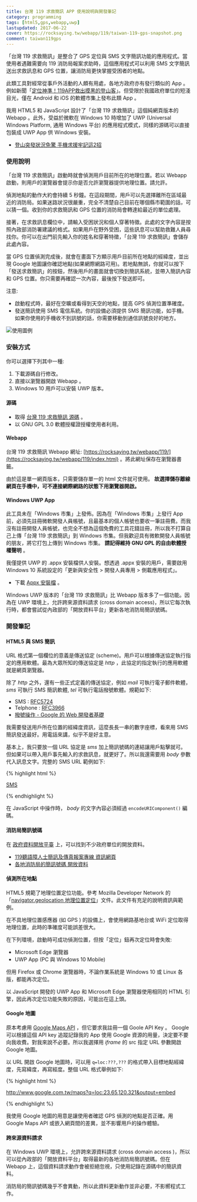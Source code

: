 ```yaml
---
title: 台灣 119 求救簡訊 APP 使用說明與開發筆記
category: programming
tags: [html5,gps,webapp,uwp]
lastupdated: 2017-06-22
cover: https://rocksaying.tw/webapp/119/taiwan-119-gps-snapshot.png
comment: taiwan119gps
---
```


「台灣 119 求救簡訊」是整合了 GPS 定位與 SMS 文字簡訊功能的應用程式。當使用者遇難需要向 119 消防局報案求助時，這個應用程式可以利用 SMS 文字簡訊送出求救訊息和 GPS 位置，讓消防局更快掌握受困者的地點。

此類工具對經常從事戶外活動的人頗有用處，各地方政府亦有發行類似的 App 。例如新聞「[定位神準！119APP救出摸黑的登山客](http://tw.hiking.biji.co/index.php?q=news&act=info&id=8839)」。但受限於我國政府單位的短淺目光，僅在 Android 和 iOS 的軟體市集上發布此類 App 。

我用 HTML5 和 JavaScript 設計了「台灣 119 求救簡訊」這個純網頁版本的 Webapp 。此外，受益於微軟在 Windows 10 時增加了 UWP (Universal Windows Platform, 通用 Windows 平台) 的應用程式模式，同樣的源碼可以直接包裝成 UWP App 供 Windows 安裝。

* [登山突發狀況免驚 手機求援牢記這2招](http://www.cna.com.tw/news/firstnews/201706210354-1.aspx)

<!--more-->

### 使用說明

「台灣 119 求救簡訊」啟動時就會偵測用戶目前所在的地理位置。若以 Webapp 啟動，則用戶的瀏覽器會提示你是否允許瀏覽器提供地理位置。請允許。

偵測地點的動作大約會持續 5 秒鐘。在這段期間，用戶可以先選擇離所在區域最近的消防局。如果迷路狀況很嚴重，完全不清楚自己目前在哪個縣市範圍的話，可以猜一個。收到你的求救簡訊和 GPS 位置的消防局會轉達給最近的單位處理。

接著，在求救訊息欄位中，請輸入受困狀況和個人穿著特徵。此處的文字內容是按照內政部消防署建議的格式。如果用戶在野外受困，這些訊息可以幫助救難人員尋找你。你可以在出門前先輸入你的姓名和穿著特徵，「台灣 119 求救簡訊」會儲存此處內容。

當 GPS 位置偵測完成後，就會在畫面下方顯示用戶目前所在地點的經緯度，並出現 Google 地圖讓你確認地點(如果網際網路可用)。若地點無誤，你就可以按下「發送求救簡訊」的按鈕，然後用戶的畫面就會切換到簡訊系統，並帶入簡訊內容和 GPS 位置。你只需要再確認一次內容，最後按下發送即可。

注意:

* 啟動程式時，最好在空曠或看得到天空的地點，提高 GPS 偵測位置準確度。
* 發送簡訊使用 SMS 電信系統。你的設備必須提供 SMS 簡訊功能，如手機。如果你使用的手機收不到訊號的話，你需要移動到通信訊號良好的地方。

![使用圖例](https://rocksaying.tw/webapp/119/taiwan-119-gps-snapshot.png)


### 安裝方式

你可以選擇下列其中一種:

1. 下載源碼自行修改。
2. 直接以瀏覽器開啟 Webapp 。
3. Windows 10 用戶可以安裝 UWP 版本。

#### 源碼

* 取得 [台灣 119 求救簡訊 源碼](https://github.com/shirock/rocksources/tree/master/web/taiwan-119-gps) 。
* 以 GNU GPL 3.0 軟體授權證授權使用者利用。

#### Webapp

台灣 119 求救簡訊 Webapp 網址: [https://rocksaying.tw/webapp/119/](https://rocksaying.tw/webapp/119/index.html) 。將此網址保存在瀏覽器書籤。

由於這是單一網頁版本，只需要儲存單一的 html 文件就可使用。 **故選擇儲存離線網頁在手機中，可不連接網際網路的狀態下用瀏覽器開啟。**


#### Windows UWP App

此工具未在「Windows 市集」上發佈。因為在「Windows 市集」上發行 App 前，必須先註冊微軟開發人員帳號，且最基本的個人帳號也要收一筆註冊費。而我沒有註冊開發人員帳號，也完全不想為這個免費的工具花錢註冊，所以我不打算自己上傳「台灣 119 求救簡訊」到 Windows 市集。但我歡迎具有微軟開發人員帳號的朋友，將它打包上傳到 Windows 市集。 **請記得維持 GNU GPL 的自由軟體授權聲明** 。

我僅提供 UWP 的 .appx 安裝檔供人安裝。想透過 .appx 安裝的用戶，需要啟用 Windows 10 系統設定的「更新與安全性 > 開發人員專用 > 側載應用程式」。

* 下載 [Appx 安裝檔](https://rocksaying.tw/webapp/119/Taiwan119GPS_1.0.0.0_AnyCPU.appx) 。

Windows UWP 版本的「台灣 119 求救簡訊」比 Webapp 版本多了一個功能。因為在 UWP 環境上，允許跨來源資料請求 (cross domain access)，所以它每次執行時，都會嘗試從內政部的「開放資料平台」更新各地消防局簡訊號碼。


### 開發筆記

#### HTML5 與 SMS 簡訊

URL 格式第一個欄位的意義是傳送協定 (scheme)。用戶可以根據傳送協定執行指定的應用軟體。最為大眾所知的傳送協定是 *http* ，此協定的指定執行的應用軟體就是網頁瀏覽器。

除了 *http* 之外，還有一些正式定義的傳送協定，例如 *mail* 可執行電子郵件軟體， *sms* 可執行 SMS 簡訊軟體,  *tel* 可執行電話撥號軟體。規範如下:

* SMS : [RFC5724](https://tools.ietf.org/html/rfc5724)
* Telphone : [RFC3966](https://tools.ietf.org/html/rfc3966)
* [撥號操作 - Google 的 Web 開發者基礎](https://developers.google.com/web/fundamentals/native-hardware/click-to-call/)

我需要發送用戶所在位置的經緯度資訊，這麼長長一串的數字座標，看來用 SMS 簡訊發送最好。用電話來講，似乎不是好主意。

基本上，我只要放一個 URL 協定是 *sms* 加上簡訊號碼的連結讓用戶點擊就可。但如果可以帶入用戶事先輸入的求救訊息，就更好了。所以我還需要用 *body* 參數代入訊息文字。完整的 SMS URL 範例如下:

{% highlight html %}

<a href="sms:0932-299-702?body=求救">SMS</a>

{% endhighlight %}

在 JavaScript 中操作時， *body* 的文字內容必須經過 `encodeURIComponent()` 編碼。


#### 消防局簡訊號碼

在 [政府資料開放平臺](https://data.gov.tw/) 上，可以找到不少政府單位的開放資料。

* [119聽語障人士簡訊及傳真報案專線 資訊網頁](https://data.gov.tw/node/7917)
* [各地消防局的簡訊號碼 開放資料](https://od.moi.gov.tw/api/v1/rest/datastore/301060000C-000384-003)


#### 偵測所在地點

HTML5 規範了地理位置定位功能。參考 Mozilla Developer Network 的「[navigator.geolocation 地理位置定位](https://developer.mozilla.org/zh-TW/docs/Web/API/Geolocation/Using_geolocation)」文件。此文件有充足的說明資訊與範例。

在不具地理位置感應器 (如 GPS ) 的設備上，會使用網路基地台或 WiFi 定位取得地理位置，此時的準確度可能誤差很大。

在下列環境，啟動時可成功偵測位置，但按「定位」鈕再次定位時會失敗:

* Microsoft Edge 瀏覽器
* UWP App (PC 與 Windows 10 Mobile)

但用 Firefox 或 Chrome 瀏覽器時，不論作業系統是 Windows 10 或 Linux 各版，都能再次定位。

以 JavaScript 開發的 UWP App 和 Microsoft Edge 瀏覽器使用相同的 HTML 引擎，因此再次定位功能失敗的原因，可能出在這上頭。


#### Google 地圖

原本考慮用 [Google Maps API](https://maps.googleapis.com) ，但它要求我註冊一個 Goole API Key 。 Google 可以根據這個 API key 追蹤記錄我的 App 使用 Google 資源的用量，決定要不要向我收費。對我來說不必要。所以我選擇用 *iframe* 的 src 指定 URL 參數開啟 Google 地圖。

以 URL 開啟 Google 地圖時，可以用 `q=loc:???,???` 的格式帶入目標地點經緯度，先寫緯度，再寫經度。整個 URL 格式舉例如下:

{% highlight html %}

http://www.google.com.tw/maps?q=loc:23.65,120.321&output=embed

{% endhighlight %}

我使用 Google 地圖的用意是讓使用者確認 GPS 偵測的地點是否正確。用 Google Maps API 或嵌入網頁間的差異，並不影響用戶的操作體驗。


#### 跨來源資料請求

在 Windows UWP 環境上，允許跨來源資料請求 (cross domain access )，所以可以從內政部的「開放資料平台」取得最新的各地消防局簡訊號碼。但在 Webapp 上，這個資料請求動作會被拒絕忽視，只使用記錄在源碼中的簡訊資料。

消防局的簡訊號碼幾乎不會異動，所以此資料更新動作並非必要，不影嚮程式工作。

